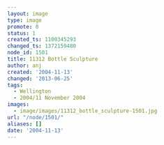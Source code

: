```yaml
---
layout: image
type: image
promote: 0
status: 1
created_ts: 1100345293
changed_ts: 1372159480
node_id: 1501
title: 11312 Bottle Sculpture
author: anj
created: '2004-11-13'
changed: '2013-06-25'
tags:
  - Wellington
  - 2004/11 November 2004
images:
  - image/images/11312_bottle_sculpture-1501.jpg
url: "/node/1501/"
aliases: []
date: '2004-11-13'
---
```


